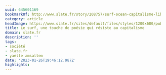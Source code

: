 ```yaml
---
uuid: 645601169
bookmarkOf: http://www.slate.fr/story/208757/surf-ocean-capitalisme-liberte-sport-quete-spirituelle
category: article
headImage: https://www.slate.fr/sites/default/files/styles/1200x680/public/jeremy-bishop-_cfv3bntqlq-unsplash.jpeg
title: Le surf, une touche de poésie qui résiste au capitalisme
domain: slate.fr
description: ''
tags:
- société
- slate.fr
- yaëlle amsallem
date: '2023-01-26T19:46:12.987Z'
highlights:
---
```



